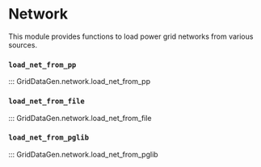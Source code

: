 # Network

This module provides functions to load power grid networks from various sources.

### `load_net_from_pp`

::: GridDataGen.network.load_net_from_pp

### `load_net_from_file`

::: GridDataGen.network.load_net_from_file

### `load_net_from_pglib`

::: GridDataGen.network.load_net_from_pglib
